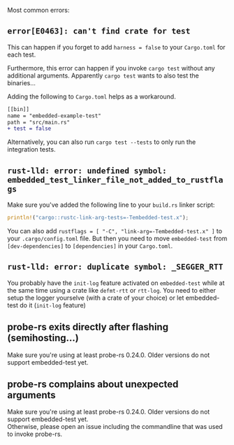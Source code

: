 Most common errors:



## `error[E0463]: can't find crate for test`

This can happen if you forget to add `harness = false` to your `Cargo.toml` for each test.


Furthermore, this error can happen if you invoke `cargo test` without any additional arguments. Apparently `cargo test` wants to also test the binaries... 

Adding the following to `Cargo.toml` helps as a workaround.

```diff
[[bin]]
name = "embedded-example-test"
path = "src/main.rs"
+ test = false
```

Alternatively, you can also run `cargo test --tests` to only run the integration tests.

## `rust-lld: error: undefined symbol: embedded_test_linker_file_not_added_to_rustflags`

Make sure you've added the following line to your `build.rs` linker script:

```rust
println!("cargo::rustc-link-arg-tests=-Tembedded-test.x");
```

You can also add `rustflags = [ "-C", "link-arg=-Tembedded-test.x" ]` to your `.cargo/config.toml` file. But then you need to move `embedded-test` from `[dev-dependencies]` to `[dependencies]` in your `Cargo.toml`.

## `rust-lld: error: duplicate symbol: _SEGGER_RTT`

You probably have the `init-log` feature activated on `embedded-test` while at the same time using a crate like `defmt-rtt` or `rtt-log`. You need to either setup the logger yourselve (with a crate of your choice) or let embedded-test do it (`init-log` feature)

## probe-rs exits directly after flashing (semihosting...)

Make sure you're using at least probe-rs 0.24.0. Older versions do not support embedded-test yet.

## probe-rs complains about unexpected arguments

Make sure you're using at least probe-rs 0.24.0. Older versions do not support embedded-test yet.  
Otherwise, please open an issue including the commandline that was used to invoke probe-rs.